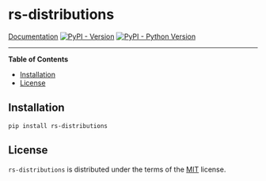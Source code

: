 # rs-distributions

[Documentation](https://github.com/rs-station/distributions/actions/workflows/publish_docs.yml/badge.svg)
[![PyPI - Version](https://img.shields.io/pypi/v/rs-distributions.svg)](https://pypi.org/project/rs-distributions)
[![PyPI - Python Version](https://img.shields.io/pypi/pyversions/rs-distributions.svg)](https://pypi.org/project/rs-distributions)

-----

**Table of Contents**

- [Installation](#installation)
- [License](#license)

## Installation

```console
pip install rs-distributions
```

## License

`rs-distributions` is distributed under the terms of the [MIT](https://spdx.org/licenses/MIT.html) license.

